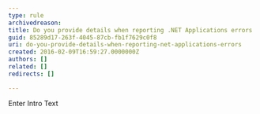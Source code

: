 ```yaml
---
type: rule
archivedreason: 
title: Do you provide details when reporting .NET Applications errors
guid: 85289d17-263f-4045-87cb-fb1f7629c0f8
uri: do-you-provide-details-when-reporting-net-applications-errors
created: 2016-02-09T16:59:27.0000000Z
authors: []
related: []
redirects: []

---
```



Enter Intro Text
<br><excerpt class='endintro'></excerpt><br>



